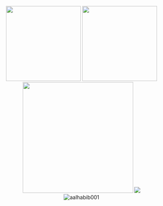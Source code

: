 <p align="center">
  <img src="https://github-readme-stats.vercel.app/api/wakatime?username=norictech&layout=compact" height="201"/>
  <img src="https://github-readme-stats.vercel.app/api/top-langs/?username=ryihan&theme=default&langs_count=6&layout=compact" height="201"/>
  <img alt="" src="https://activity-graph.herokuapp.com/graph?username=nor1c&bg_color=f5f5f5&color=333333&line=ffa1ff&point=c431c4&hide_border=true&area=true" height="297" />
  <img src="https://spotify-github-profile.vercel.app/api/view?uid=45yc0u5bhjldoswyfev2db2lb&cover_image=true&theme=natemoo-re">
  <br>
  <img src="https://komarev.com/ghpvc/?username=nor1c&label=Profile%20views&color=0e75b6&style=flat" alt="aalhabib001" />
</p>
